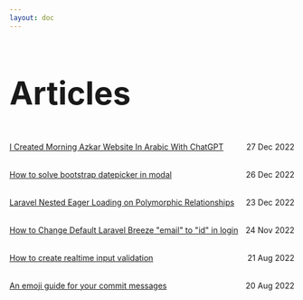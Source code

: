 ```yaml
---
layout: doc
---
```


<style>
    .article-list {
      padding-bottom: 1rem;
      padding-top: 1rem;
    }

    .border-t {
      border-top: solid 0.5px #bbb;
    }

    .article-list span {
      float: right;
    }

    .title {
      line-height: 64px;
      font-size: 56px;
      color: var(--vp-c-yellow);
    }
</style>


<h1 class="title">Articles</h1>


<div class="article-list text-center">
  <a href="/en/articles/chatgpt-arabic-morning-azkar">I Created Morning Azkar Website In Arabic With ChatGPT</a>
  <span>27 Dec 2022</span>
</div>

<div class="article-list text-center">
  <a href="/en/articles/add-bootstrap-datepicker-in-modal">How to solve bootstrap datepicker in modal</a>
  <span>26 Dec 2022</span>
</div>

<div class="article-list text-center">
  <a href="/en/articles/laravel-nested-eager-loading-on-polymorphic-relationships">Laravel Nested Eager Loading on Polymorphic Relationships</a>
  <span>23 Dec 2022</span>
</div>

<div class="article-list text-center">
  <a href="/en/articles/change-default-Laravel-breeze-in-login">How to Change Default Laravel Breeze "email" to "id" in login</a>
  <span>24 Nov 2022</span>
</div>

<div class="article-list text-center">
  <a href="/en/articles/realtime-input-validation">How to create realtime input validation</a>
  <span>21 Aug 2022</span>
</div>

<div class="article-list text-center">
  <a href="/en/articles/gitmoji">An emoji guide for your commit messages</a>
  <span>20 Aug 2022</span>
</div>


